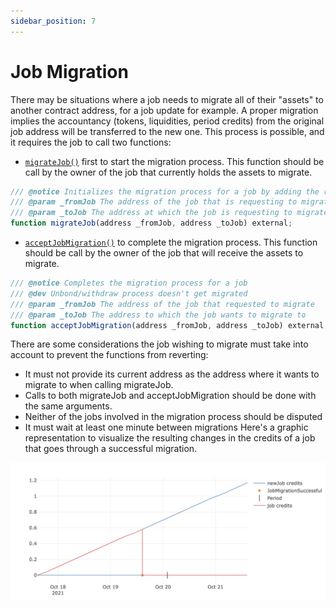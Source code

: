```yaml
---
sidebar_position: 7
---
```

# Job Migration
There may be situations where a job needs to migrate all of their "assets" to another contract address, for a job update for example. A proper migration implies the accountancy (tokens, liquidities, period credits) from the original job address will be transferred to the new one. This process is possible, and it requires the job to call two functions:

- [`migrateJob()`](https://github.com/keep3r-network/keep3r-network-v2/blob/main/solidity/interfaces/peripherals/IKeep3rJobs.sol) first to start the migration process. This function should be call by the owner of the job that currently holds the assets to migrate.
```js
/// @notice Initializes the migration process for a job by adding the request to the pendingJobMigrations mapping
/// @param _fromJob The address of the job that is requesting to migrate
/// @param _toJob The address at which the job is requesting to migrate
function migrateJob(address _fromJob, address _toJob) external;
```

- [`acceptJobMigration()`](https://github.com/keep3r-network/keep3r-network-v2/blob/main/solidity/interfaces/peripherals/IKeep3rJobs.sol) to complete the migration process. This function should be call by the owner of the job that will receive the assets to migrate.
```js
/// @notice Completes the migration process for a job
/// @dev Unbond/withdraw process doesn't get migrated
/// @param _fromJob The address of the job that requested to migrate
/// @param _toJob The address to which the job wants to migrate to
function acceptJobMigration(address _fromJob, address _toJob) external;
```

There are some considerations the job wishing to migrate must take into account to prevent the functions from reverting:
- It must not provide its current address as the address where it wants to migrate to when calling migrateJob.
- Calls to both migrateJob and acceptJobMigration should be done with the same arguments. 
- Neither of the jobs involved in the migration process should be disputed
- It must wait at least one minute between migrations
Here's a graphic representation to visualize the resulting changes in the credits of a job that goes through a successful migration.


![](../img/job-migration.png)